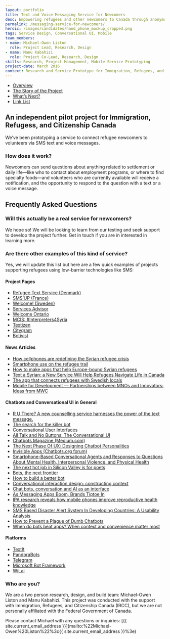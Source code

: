 ```yaml
---
layout: portfolio
title: Text and Voice Messaging Service for Newcomers
desc: Empowering refugees and other newcomers to Canada through anonymous messaging
permalink: /messaging-service-for-newcomers/
heroic: /images/candidates/hand_phone_mockup_cropped.png
tags: Service Design, Conversational UI, Mobile
team_members:
- name: Michael-Owen Liston
  role: Project Lead, Research, Design
- name: Manu Kabahizi
  role: Project Co-Lead, Research, Design
skills: Research, Project Management, Mobile Service Prototyping
project-date: March 2016
context: Research and Service Prototype for Immigration, Refugees, and Citizenship Canada
---
```


<ul class="subnav">
  <li><a href="#Overview">Overview</a></li>
  <li><a href="#About">The Story of the Project</a></li>
  <li><a href="#Next">What’s Next?</a></li>
  <li><a href="#links">Link List</a></li>
</ul>

<h2> An independent pilot project for Immigration, Refugess, and Citizenship Canada</h2>

We’ve been prototyping a service to connect refugee newcomers to volunteers via SMS text and voice messages.

### How does it work?

Newcomers can send questions about anything related to settlement or daily life—like who to contact about employment programs, or where to find specialty foods—and volunteers who are currently available will receive a notification, and the opportunity to respond to the question with a text or a voice message.

## Frequently Asked Questions

### Will this actually be a real service for newcomers?

We hope so! We will be looking to learn from our testing and seek support to develop the project further. Get in touch if you are in interested in learning more.

### Are there other examples of this kind of service?

Yes, we will update this list but here are a few quick examples of projects supporting refugees using low-barrier technologies like SMS:

#### Project Pages

* [Refugee Text Service (Denmark)](http://www.refugeetext.org/)
* [SMS’UP (France)](http://smsup.weebly.com/)
* [Welcome! (Sweden)](http://welcomeapp.se/)
* [Services Advisor](http://peacegeeks.org/products/services-advisor)
* [Welcome Ontario](http://welcomeontario.ca/)
* [MCIS: #Interpreters4Syria](http://mcislanguages.com/interpreters4syria)
* [Textizen](https://www.textizen.com/)
* [Citygram](https://www.citygram.org/)
* [Botivist](http://research.microsoft.com/apps/pubs/default.aspx?id=256068)


#### News Articles

* [How cellphones are redefining the Syrian refugee crisis](https://www.devex.com/news/mobile-technology-for-mobile-populations-how-cellphones-are-redefining-the-syrian-refugee-crisis-87871)
* [Smartphone use on the refugee trail](http://arstechnica.com/video/2016/04/smartphone-use-on-the-refugee-trail/)
* [How to make apps that help Europe-bound Syrian refugees](https://www.newscientist.com/article/mg23030692-900-are-humanitarian-apps-aimed-at-refugees-meeting-their-needs/)
* [Text a Syrian: a New Service Will Help Refugees Navigate Life in Canada](http://motherboard.vice.com/en_ca/read/text-a-syrian-a-new-service-helps-refugees-navigate-life-in-canada-Mobile-Souktel)
* [The app that connects refugees with Swedish locals](http://screeninteraction.com/news/the-app-that-connects-refugees-with-swedish-locals.html)
* [Mobile for Development — Partnerships between MNOs and Innovators: Ideas from MWC](http://www.gsma.com/mobilefordevelopment/programme/m4dutilities/building-partnerships-between-mnos-and-innovators-ideas-mobile-world-congress)

#### Chatbots and Conversational UI in General
* [R U There? A new counselling service harnesses the power of the text message.](http://www.newyorker.com/magazine/2015/02/09/r-u)
* [The search for the killer bot](http://www.theverge.com/2016/1/6/10718282/internet-bots-messaging-slack-facebook-m)
* [Conversational User Interfaces](https://medium.com/life-learning/the-future-of-cui-isn-t-conversational-fa3d9458c2b5#.9lxj1oxrw)
* [All Talk and No Buttons: The Conversational UI](http://alistapart.com/article/all-talk-and-no-buttons-the-conversational-ui)
* [Chatbots Magazine (Medium.com)](https://medium.com/chat-bots)
* [The Next Phase Of UX: Designing Chatbot Personalities](http://www.fastcodesign.com/3054934/the-next-phase-of-ux-designing-chatbot-personalities)
* [Invisible Apps (Chatbots.org forum)](https://www.chatbots.org/ai_zone/viewthread/2106/)
* [Smartphone-Based Conversational Agents and Responses to Questions About Mental Health, Interpersonal Violence, and Physical Health](https://archinte.jamanetwork.com/article.aspx?articleid=2500043)
* [The next hot job in Silicon Valley is for poets](https://www.washingtonpost.com/news/the-switch/wp/2016/04/07/why-poets-are-flocking-to-silicon-valley/)
* [Bots, the next frontier](http://www.economist.com/news/business-and-finance/21696477-market-apps-maturing-now-one-text-based-services-or-chatbots-looks-poised)
* [How to build a better bot](https://medium.com/chat-bots/how-to-make-a-better-bot-c038626fd401#.iegeu0ezj)
* [Conversational interaction design: constructing context](https://medium.com/@ryan/conversational-interaction-design-constructing-context-b21e2341334f#.t6vfb46wh)
* [Chat bots, conversation and AI as an interface](http://ben-evans.com/benedictevans/2016/3/30/chat-bots-conversation-and-ai-as-an-interface)
* [As Messaging Apps Boom, Brands Tiptoe In](http://www.nytimes.com/2016/04/04/business/media/as-messaging-apps-boom-brands-tiptoe-in.html)
* [IPA research reveals how mobile phones improve reproductive health knowledge](http://pulse.com.gh/health/in-ghana-ipa-research-reveals-how-mobile-phones-improve-reproductive-health-knowledge-id4915708.html)
* [SMS Based Disaster Alert System In Developing Countries: A Usability Analysis](https://www.researchgate.net/publication/236160842_SMS_BASED_DISASTER_ALERT_SYSTEM_IN_DEVELOPING_COUNTRIES_A_USABILITY_ANALYSIS)
* [How to Prevent a Plague of Dumb Chatbots](https://www.technologyreview.com/s/601279/how-to-prevent-a-plague-of-dumb-chatbots/?utm_content=buffer1f7ed&utm_medium=social&utm_source=linkedin.com&utm_campaign=buffer#/set/id/601288)
* [When do bots beat apps? When context and convenience matter most](https://medium.com/chat-bots/when-do-bots-beat-apps-when-context-and-convenience-matter-most-443c9191bb2b#.illhy3uwb)

#### Platforms

* [TextIt](http://textit.in/)
* [PandoraBots](http://www.pandorabots.com/)
* [Telegram](https://telegram.org/)
* [Microsoft Bot Framework](https://dev.botframework.com/)
* [Wit.ai](https://wit.ai/)


### Who are you?

We are a two person research, design, and build team: Michael-Owen Liston and Manu Kabahizi. This project was conducted with the support with Immigration, Refugees, and Citizenship Canada (IRCC), but we are not personally affiliated with the Federal Government of Canada.

Please contact Michael with any questions or inquiries: [{{ site.current_email_address }}](mailto:%22Michael-Owen%20Liston%22%3c{{ site.current_email_address }}%3e)